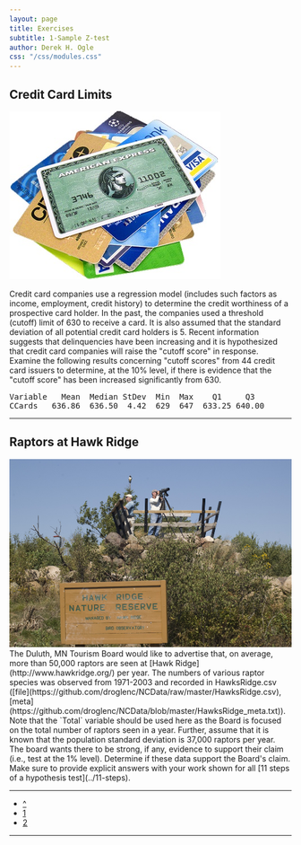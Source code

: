 ```yaml
---
layout: page
title: Exercises
subtitle: 1-Sample Z-test
author: Derek H. Ogle
css: "/css/modules.css"
---
```


## Credit Card Limits
<img src="zimgs/credit-card.jpg" alt="Credit Cards" class="img-right">

Credit card companies use a regression model (includes such factors as income, employment, credit history) to determine the credit worthiness of a prospective card holder. In the past, the companies used a threshold (cutoff) limit of 630 to receive a card. It is also assumed that the standard deviation of all potential credit card holders is 5. Recent information suggests that delinquencies have been increasing and it is hypothesized that credit card companies will raise the "cutoff score" in response. Examine the following results concerning "cutoff scores" from 44 credit card issuers to determine, at the 10% level, if there is evidence that the "cutoff score" has been increased significantly from 630.

<pre>
Variable   Mean  Median StDev  Min  Max    Q1     Q3
CCards   636.86  636.50  4.42  629  647  633.25 640.00
</pre>

----

## Raptors at Hawk Ridge
<img src="zimgs/hawk_ridge.jpg" alt="Hawk Ridge" class="img-right">
The Duluth, MN Tourism Board would like to advertise that, on average, more than 50,000 raptors are seen at [Hawk Ridge](http://www.hawkridge.org/) per year.  The numbers of various raptor species was observed from 1971-2003 and recorded in HawksRidge.csv ([file](https://github.com/droglenc/NCData/raw/master/HawksRidge.csv), [meta](https://github.com/droglenc/NCData/blob/master/HawksRidge_meta.txt)).  Note that the `Total` variable should be used here as the Board is focused on the total number of raptors seen in a year.  Further, assume that it is known that the population standard deviation is 37,000 raptors per year.  The board wants there to be strong, if any, evidence to support their claim (i.e., test at the 1% level).  Determine if these data support the Board's claim.  Make sure to provide explicit answers with your work shown for all [11 steps of a hypothesis test](../11-steps).

----

<div class="text-center">
<ul class="pagination pagination-lg">
  <li><a href="../1SampleZ.html">^</a></li>
  <li><a href="1SampleZ_CE1.html">1</a></li>
  <li class="active"><a href="#">2</a></li>
</ul>
</div>

----
